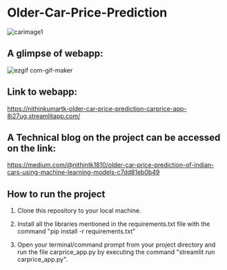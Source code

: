 # Older-Car-Price-Prediction

![carimage1](https://user-images.githubusercontent.com/105077548/189546626-7f6473f3-2225-4c75-9317-444ed871f7b6.jpg)


## A glimpse of webapp:

![ezgif com-gif-maker](https://user-images.githubusercontent.com/105077548/189543157-9ca907ed-7ccb-460d-8375-8dc561dfa092.gif)


## Link to webapp: 
https://nithinkumartk-older-car-price-prediction-carprice-app-8j27ug.streamlitapp.com/


## A Technical blog on the project can be accessed on the link: 
https://medium.com/@nithintk1810/older-car-price-prediction-of-indian-cars-using-machine-learning-models-c7dd81eb0b49

## How to run the project
1) Clone this repository to your local machine.

2) Install all the libraries mentioned in the requirements.txt file with the command "pip install -r requirements.txt"

3) Open your terminal/command prompt from your project directory and run the file carprice_app.py by executing the command "streamlit run carprice_app.py".


